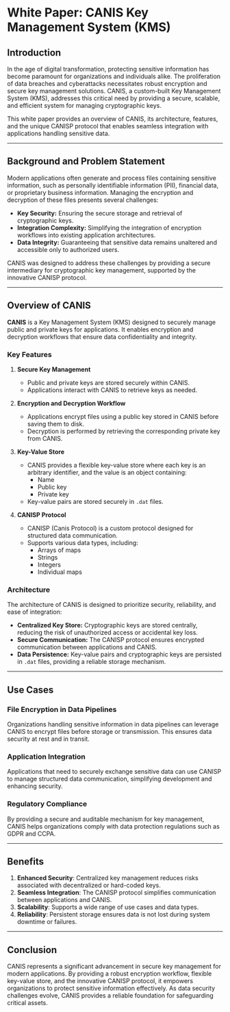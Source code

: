 # White Paper: CANIS Key Management System (KMS)

## Introduction

In the age of digital transformation, protecting sensitive information has become paramount for organizations and individuals alike. The proliferation of data breaches and cyberattacks necessitates robust encryption and secure key management solutions. CANIS, a custom-built Key Management System (KMS), addresses this critical need by providing a secure, scalable, and efficient system for managing cryptographic keys.

This white paper provides an overview of CANIS, its architecture, features, and the unique CANISP protocol that enables seamless integration with applications handling sensitive data.

---

## Background and Problem Statement

Modern applications often generate and process files containing sensitive information, such as personally identifiable information (PII), financial data, or proprietary business information. Managing the encryption and decryption of these files presents several challenges:

- **Key Security:** Ensuring the secure storage and retrieval of cryptographic keys.
- **Integration Complexity:** Simplifying the integration of encryption workflows into existing application architectures.
- **Data Integrity:** Guaranteeing that sensitive data remains unaltered and accessible only to authorized users.

CANIS was designed to address these challenges by providing a secure intermediary for cryptographic key management, supported by the innovative CANISP protocol.

---

## Overview of CANIS

**CANIS** is a Key Management System (KMS) designed to securely manage public and private keys for applications. It enables encryption and decryption workflows that ensure data confidentiality and integrity.

### Key Features

1. **Secure Key Management**
   - Public and private keys are stored securely within CANIS.
   - Applications interact with CANIS to retrieve keys as needed.

2. **Encryption and Decryption Workflow**
   - Applications encrypt files using a public key stored in CANIS before saving them to disk.
   - Decryption is performed by retrieving the corresponding private key from CANIS.

3. **Key-Value Store**
   - CANIS provides a flexible key-value store where each key is an arbitrary identifier, and the value is an object containing:
     - Name
     - Public key
     - Private key
   - Key-value pairs are stored securely in `.dat` files.

4. **CANISP Protocol**
   - CANISP (Canis Protocol) is a custom protocol designed for structured data communication.
   - Supports various data types, including:
     - Arrays of maps
     - Strings
     - Integers
     - Individual maps

### Architecture

The architecture of CANIS is designed to prioritize security, reliability, and ease of integration:

- **Centralized Key Store:** Cryptographic keys are stored centrally, reducing the risk of unauthorized access or accidental key loss.
- **Secure Communication:** The CANISP protocol ensures encrypted communication between applications and CANIS.
- **Data Persistence:** Key-value pairs and cryptographic keys are persisted in `.dat` files, providing a reliable storage mechanism.

---

## Use Cases

### File Encryption in Data Pipelines
Organizations handling sensitive information in data pipelines can leverage CANIS to encrypt files before storage or transmission. This ensures data security at rest and in transit.

### Application Integration
Applications that need to securely exchange sensitive data can use CANISP to manage structured data communication, simplifying development and enhancing security.

### Regulatory Compliance
By providing a secure and auditable mechanism for key management, CANIS helps organizations comply with data protection regulations such as GDPR and CCPA.

---

## Benefits

1. **Enhanced Security**: Centralized key management reduces risks associated with decentralized or hard-coded keys.
2. **Seamless Integration**: The CANISP protocol simplifies communication between applications and CANIS.
3. **Scalability**: Supports a wide range of use cases and data types.
4. **Reliability**: Persistent storage ensures data is not lost during system downtime or failures.

---

## Conclusion

CANIS represents a significant advancement in secure key management for modern applications. By providing a robust encryption workflow, flexible key-value store, and the innovative CANISP protocol, it empowers organizations to protect sensitive information effectively. As data security challenges evolve, CANIS provides a reliable foundation for safeguarding critical assets.



